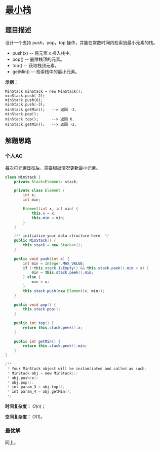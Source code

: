 # [最小栈](https://leetcode-cn.com/problems/min-stack/)

## 题目描述

设计一个支持 push，pop，top 操作，并能在常数时间内检索到最小元素的栈。

- push(x) -- 将元素 x 推入栈中。
- pop() -- 删除栈顶的元素。
- top() -- 获取栈顶元素。
- getMin() -- 检索栈中的最小元素。

**示例：**

```
MinStack minStack = new MinStack();
minStack.push(-2);
minStack.push(0);
minStack.push(-3);
minStack.getMin();   --> 返回 -3.
minStack.pop();
minStack.top();      --> 返回 0.
minStack.getMin();   --> 返回 -2.
```

## 解题思路

### 个人AC

每次将元素压栈后，需要根据情况更新最小元素。

```java
class MinStack {
    private Stack<Element> stack;

    private class Element {
        int x;
        int min;

        Element(int x, int min) {
            this.x = x;
            this.min = min;
        }
    }

    /** initialize your data structure here. */
    public MinStack() {
        this.stack = new Stack<>();
    }
    
    public void push(int x) {
        int min = Integer.MAX_VALUE;
        if (!this.stack.isEmpty() && this.stack.peek().min < x) {
            min = this.stack.peek().min;
        } else {
            min = x;
        }
        this.stack.push(new Element(x, min));
    }
    
    public void pop() {
        this.stack.pop();
    }
    
    public int top() {
        return this.stack.peek().x;
    }
    
    public int getMin() {
        return this.stack.peek().min;
    }
}

/**
 * Your MinStack object will be instantiated and called as such:
 * MinStack obj = new MinStack();
 * obj.push(x);
 * obj.pop();
 * int param_3 = obj.top();
 * int param_4 = obj.getMin();
 */
```

**时间复杂度：** $O(n)$；

**空间复杂度：** $O(1)$。

### 最优解

同上。